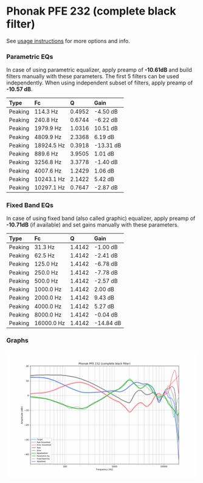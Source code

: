 # Phonak PFE 232 (complete black filter)
See [usage instructions](https://github.com/jaakkopasanen/AutoEq#usage) for more options and info.

### Parametric EQs
In case of using parametric equalizer, apply preamp of **-10.61dB** and build filters manually
with these parameters. The first 5 filters can be used independently.
When using independent subset of filters, apply preamp of **-10.57 dB**.

| Type    | Fc         |      Q | Gain      |
|:--------|:-----------|:-------|:----------|
| Peaking | 114.3 Hz   | 0.4952 | -4.50 dB  |
| Peaking | 240.8 Hz   | 0.6744 | -6.22 dB  |
| Peaking | 1979.9 Hz  | 1.0316 | 10.51 dB  |
| Peaking | 4809.9 Hz  | 2.3368 | 6.19 dB   |
| Peaking | 18924.5 Hz | 0.3918 | -13.31 dB |
| Peaking | 889.6 Hz   | 3.9505 | 1.01 dB   |
| Peaking | 3256.8 Hz  | 3.3778 | -1.40 dB  |
| Peaking | 4007.6 Hz  | 1.2429 | 1.06 dB   |
| Peaking | 10243.1 Hz | 2.1422 | 5.42 dB   |
| Peaking | 10297.1 Hz | 0.7647 | -2.87 dB  |

### Fixed Band EQs
In case of using fixed band (also called graphic) equalizer, apply preamp of **-10.71dB**
(if available) and set gains manually with these parameters.

| Type    | Fc         |      Q | Gain      |
|:--------|:-----------|:-------|:----------|
| Peaking | 31.3 Hz    | 1.4142 | -1.00 dB  |
| Peaking | 62.5 Hz    | 1.4142 | -2.41 dB  |
| Peaking | 125.0 Hz   | 1.4142 | -6.78 dB  |
| Peaking | 250.0 Hz   | 1.4142 | -7.78 dB  |
| Peaking | 500.0 Hz   | 1.4142 | -2.57 dB  |
| Peaking | 1000.0 Hz  | 1.4142 | 2.00 dB   |
| Peaking | 2000.0 Hz  | 1.4142 | 9.43 dB   |
| Peaking | 4000.0 Hz  | 1.4142 | 5.27 dB   |
| Peaking | 8000.0 Hz  | 1.4142 | -0.04 dB  |
| Peaking | 16000.0 Hz | 1.4142 | -14.84 dB |

### Graphs
![](./Phonak%20PFE%20232%20(complete%20black%20filter).png)